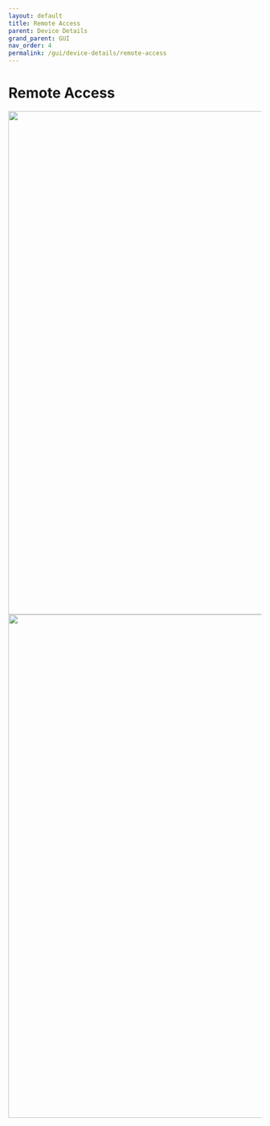 ```yaml
---
layout: default
title: Remote Access
parent: Device Details
grand_parent: GUI
nav_order: 4
permalink: /gui/device-details/remote-access
---
```



# Remote Access

<image src="/docs/images/screenshots/remote-access-1.png" width="1000"  class="img-border" />

<br/>

<image src="/docs/images/screenshots/remote-access-2.png" width="1000"  class="img-border" />
